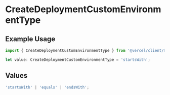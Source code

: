 # CreateDeploymentCustomEnvironmentType

## Example Usage

```typescript
import { CreateDeploymentCustomEnvironmentType } from '@vercel/client/models/operations';

let value: CreateDeploymentCustomEnvironmentType = 'startsWith';
```

## Values

```typescript
'startsWith' | 'equals' | 'endsWith';
```
